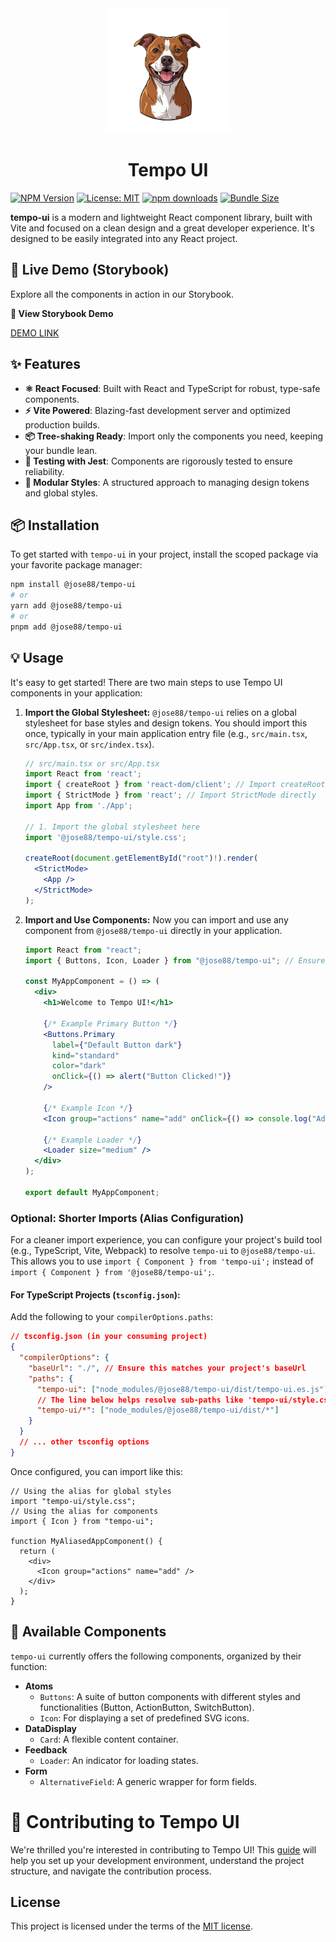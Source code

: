 <div align="center">
  <a href="[https://github.com/TempoJC/tempo-ui](https://github.com/TempoJC/tempo-ui)" rel="noopener" target="_blank">
    <img width="200" src="./src/assets/kawhi/kawhi_logo.svg" alt="Tempo UI logo">
  </a>
  <h1>Tempo UI</h1>
</div>

[![NPM Version](https://img.shields.io/npm/v/@jose88/tempo-ui.svg)](https://www.npmjs.com/package/@jose88/tempo-ui)
[![License: MIT](https://img.shields.io/badge/License-MIT-yellow.svg)](https://opensource.org/licenses/MIT)
[![npm downloads](https://img.shields.io/npm/dm/@jose88/tempo-ui.svg)](https://www.npmjs.com/package/@jose88/tempo-ui)
[![Bundle Size](https://img.shields.io/bundlephobia/minzip/@jose88/tempo-ui)](https://bundlephobia.com/package/@jose88/tempo-ui)

**tempo-ui** is a modern and lightweight React component library, built with Vite and focused on a clean design and a great developer experience. It's designed to be easily integrated into any React project.

## 🚀 Live Demo (Storybook)

Explore all the components in action in our Storybook.

**🔗 View Storybook Demo**

[DEMO LINK](https://TempoJC.github.io/tempo-ui)

## ✨ Features

- **⚛️ React Focused**: Built with React and TypeScript for robust, type-safe components.
- **⚡️ Vite Powered**: Blazing-fast development server and optimized production builds.
- **📦 Tree-shaking Ready**: Import only the components you need, keeping your bundle lean.
- **🧪 Testing with Jest**: Components are rigorously tested to ensure reliability.
- **🎨 Modular Styles**: A structured approach to managing design tokens and global styles.

## 📦 Installation

To get started with `tempo-ui` in your project, install the scoped package via your favorite package manager:

```bash
npm install @jose88/tempo-ui
# or
yarn add @jose88/tempo-ui
# or
pnpm add @jose88/tempo-ui
```

## 💡 Usage

It's easy to get started! There are two main steps to use Tempo UI components in your application:

1.  **Import the Global Stylesheet:**
    `@jose88/tempo-ui` relies on a global stylesheet for base styles and design tokens. You should import this once, typically in your main application entry file (e.g., `src/main.tsx`, `src/App.tsx`, or `src/index.tsx`).

    ```jsx
    // src/main.tsx or src/App.tsx
    import React from 'react';
    import { createRoot } from 'react-dom/client'; // Import createRoot directly
    import { StrictMode } from 'react'; // Import StrictMode directly
    import App from './App';

    // 1. Import the global stylesheet here
    import '@jose88/tempo-ui/style.css';

    createRoot(document.getElementById("root")!).render(
      <StrictMode>
        <App />
      </StrictMode>
    );
    ```

2.  **Import and Use Components:**
    Now you can import and use any component from `@jose88/tempo-ui` directly in your application.

    ```jsx
    import React from "react";
    import { Buttons, Icon, Loader } from "@jose88/tempo-ui"; // Ensure correct component names

    const MyAppComponent = () => (
      <div>
        <h1>Welcome to Tempo UI!</h1>

        {/* Example Primary Button */}
        <Buttons.Primary
          label={"Default Button dark"}
          kind="standard"
          color="dark"
          onClick={() => alert("Button Clicked!")}
        />

        {/* Example Icon */}
        <Icon group="actions" name="add" onClick={() => console.log("Add Icon clicked")} />

        {/* Example Loader */}
        <Loader size="medium" />
      </div>
    );

    export default MyAppComponent;
    ```

### Optional: Shorter Imports (Alias Configuration)

For a cleaner import experience, you can configure your project's build tool (e.g., TypeScript, Vite, Webpack) to resolve `tempo-ui` to `@jose88/tempo-ui`. This allows you to use `import { Component } from 'tempo-ui';` instead of `import { Component } from '@jose88/tempo-ui';`.

#### For TypeScript Projects (`tsconfig.json`):

Add the following to your `compilerOptions.paths`:

```json
// tsconfig.json (in your consuming project)
{
  "compilerOptions": {
    "baseUrl": "./", // Ensure this matches your project's baseUrl
    "paths": {
      "tempo-ui": ["node_modules/@jose88/tempo-ui/dist/tempo-ui.es.js"],
      // The line below helps resolve sub-paths like 'tempo-ui/style.css'
      "tempo-ui/*": ["node_modules/@jose88/tempo-ui/dist/*"]
    }
  }
  // ... other tsconfig options
}
```

Once configured, you can import like this:

```tsx
// Using the alias for global styles
import "tempo-ui/style.css";
// Using the alias for components
import { Icon } from "tempo-ui";

function MyAliasedAppComponent() {
  return (
    <div>
      <Icon group="actions" name="add" />
    </div>
  );
}
```

## 🧩 Available Components

`tempo-ui` currently offers the following components, organized by their function:

- **Atoms**
  - `Buttons`: A suite of button components with different styles and functionalities (Button, ActionButton, SwitchButton).
  - `Icon`: For displaying a set of predefined SVG icons.
- **DataDisplay**
  - `Card`: A flexible content container.
- **Feedback**
  - `Loader`: An indicator for loading states.
- **Form**
  - `AlternativeField`: A generic wrapper for form fields.

# 🤝 Contributing to Tempo UI

We're thrilled you're interested in contributing to Tempo UI! This [guide](/CONTRIBUTING.md) will help you set up your development environment, understand the project structure, and navigate the contribution process.

## License

This project is licensed under the terms of the
[MIT license](/LICENSE).
